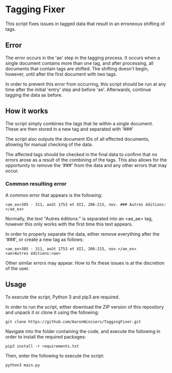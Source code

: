 # Tagging Fixer

This script fixes issues in tagged data that result in an erroneous shifting of <ae> tags.

## Error
The error occurs in the 'ae' step in the tagging process. It occurs when a single document contains more than one <ae> tag, and after processing, all documents that contain <ae> tags are shifted. The shifting doesn't begin, however, until after the first document with two tags.
    
In order to prevent this error from occurring, this script should be run at any time after the initial 'entry' step and before 'ae'. Afterwards, continue tagging the data as before.

## How it works
The script simply combines the <ae> tags that lie within a single document. These are then stored in a new <ae> tag and separated with '###'

The script also outputs the document IDs of all effected documents, allowing for manual checking of the data.

The affected tags should be checked in the final data to confirm that no errors arose as a result of the combining of the tags. This also allows for the opportunity to remove the '###' from the data and any other errors that may occur.

### Common resulting error
A common error that appears is the following:

    <ae_ex>305 - 311, août 1753 et XII, 206-215, nov. ### Autres éditions:</ae_ex>
    
Normally, the text "Autres éditions:" is separated into an <ae_ae> tag, however this only works with the first time this text appears.

In order to properly separate the data, either remove everything after the '###', or create a new tag as follows:

    <ae_ex>305 - 311, août 1753 et XII, 206-215, nov.</ae_ex>
    <ae>Autres éditions:<ae>
    
Other similar errors may appear. How to fix these issues is at the discretion of the user.

## Usage

To execute the script, Python 3 and pip3 are required.

In order to run the script, either download the ZIP version of this repository and unpack it or clone it using the following:

    git clone https://github.com/AaronWinziers/TaggingFixer.git
    
Navigate into the folder containing the code, and execute the following in order to install the required packages:

    pip3 install -r requirements.txt

Then, enter the following to execute the script:

    python3 main.py

